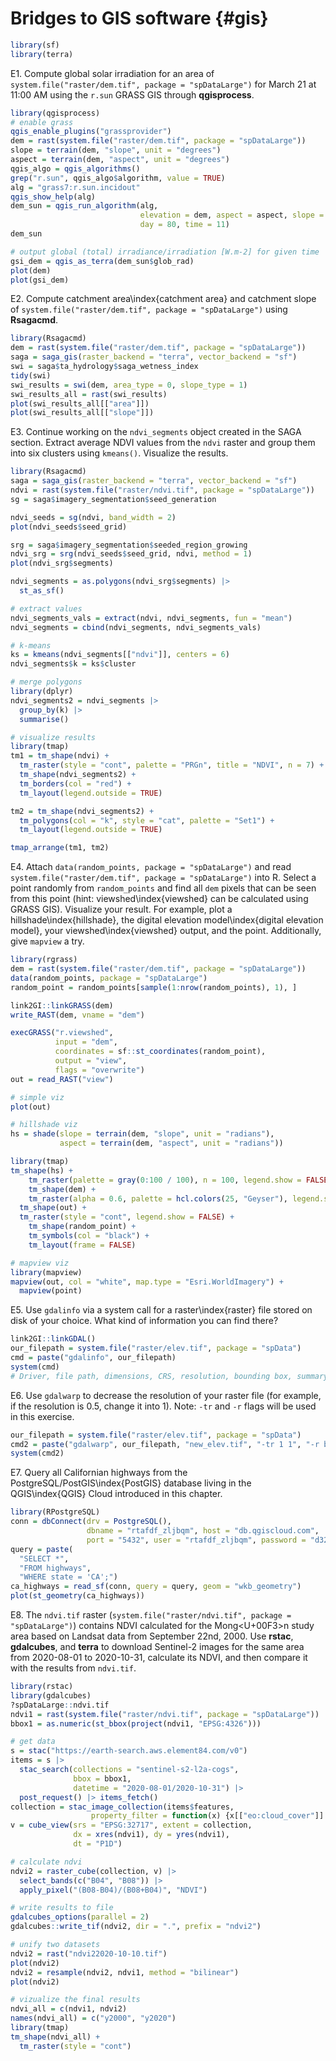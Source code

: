# Bridges to GIS software {#gis}




```r
library(sf)
library(terra)
```

<!-- qgisprocess 1-3 -->
E1. Compute global solar irradiation for an area of `system.file("raster/dem.tif", package = "spDataLarge")` for March 21 at 11:00 AM using the `r.sun` GRASS GIS through **qgisprocess**.

```r
library(qgisprocess)
# enable grass
qgis_enable_plugins("grassprovider")
dem = rast(system.file("raster/dem.tif", package = "spDataLarge"))
slope = terrain(dem, "slope", unit = "degrees")
aspect = terrain(dem, "aspect", unit = "degrees")
qgis_algo = qgis_algorithms()
grep("r.sun", qgis_algo$algorithm, value = TRUE)
alg = "grass7:r.sun.incidout"
qgis_show_help(alg)
dem_sun = qgis_run_algorithm(alg,
                             elevation = dem, aspect = aspect, slope = slope,
                             day = 80, time = 11)
dem_sun

# output global (total) irradiance/irradiation [W.m-2] for given time
gsi_dem = qgis_as_terra(dem_sun$glob_rad)
plot(dem)
plot(gsi_dem)
```

<!-- sagagis 1 -->
E2. Compute catchment area\index{catchment area} and catchment slope of `system.file("raster/dem.tif", package = "spDataLarge")` using **Rsagacmd**.

```r
library(Rsagacmd)
dem = rast(system.file("raster/dem.tif", package = "spDataLarge"))
saga = saga_gis(raster_backend = "terra", vector_backend = "sf")
swi = saga$ta_hydrology$saga_wetness_index
tidy(swi)
swi_results = swi(dem, area_type = 0, slope_type = 1)
swi_results_all = rast(swi_results)
plot(swi_results_all[["area"]])
plot(swi_results_all[["slope"]])
```

E3. Continue working on the `ndvi_segments` object created in the SAGA section.
Extract average NDVI values from the `ndvi` raster and group them into six clusters using `kmeans()`. 
Visualize the results.

```r
library(Rsagacmd)
saga = saga_gis(raster_backend = "terra", vector_backend = "sf")
ndvi = rast(system.file("raster/ndvi.tif", package = "spDataLarge"))
sg = saga$imagery_segmentation$seed_generation

ndvi_seeds = sg(ndvi, band_width = 2)
plot(ndvi_seeds$seed_grid)

srg = saga$imagery_segmentation$seeded_region_growing
ndvi_srg = srg(ndvi_seeds$seed_grid, ndvi, method = 1)
plot(ndvi_srg$segments)

ndvi_segments = as.polygons(ndvi_srg$segments) |> 
  st_as_sf()

# extract values
ndvi_segments_vals = extract(ndvi, ndvi_segments, fun = "mean")
ndvi_segments = cbind(ndvi_segments, ndvi_segments_vals)

# k-means
ks = kmeans(ndvi_segments[["ndvi"]], centers = 6)
ndvi_segments$k = ks$cluster

# merge polygons
library(dplyr)
ndvi_segments2 = ndvi_segments |> 
  group_by(k) |> 
  summarise()

# visualize results
library(tmap)
tm1 = tm_shape(ndvi) +
  tm_raster(style = "cont", palette = "PRGn", title = "NDVI", n = 7) + 
  tm_shape(ndvi_segments2) +
  tm_borders(col = "red") +
  tm_layout(legend.outside = TRUE)

tm2 = tm_shape(ndvi_segments2) +
  tm_polygons(col = "k", style = "cat", palette = "Set1") +
  tm_layout(legend.outside = TRUE)

tmap_arrange(tm1, tm2)
```

<!-- rgrass 1 -->
E4. Attach `data(random_points, package = "spDataLarge")` and read `system.file("raster/dem.tif", package = "spDataLarge")` into R.
Select a point randomly from `random_points` and find all `dem` pixels that can be seen from this point (hint: viewshed\index{viewshed} can be calculated using GRASS GIS).
Visualize your result.
For example, plot a hillshade\index{hillshade}, the digital elevation model\index{digital elevation model}, your viewshed\index{viewshed} output, and the point.
Additionally, give `mapview` a try.

```r
library(rgrass)
dem = rast(system.file("raster/dem.tif", package = "spDataLarge"))
data(random_points, package = "spDataLarge")
random_point = random_points[sample(1:nrow(random_points), 1), ]

link2GI::linkGRASS(dem)
write_RAST(dem, vname = "dem")

execGRASS("r.viewshed",
          input = "dem", 
          coordinates = sf::st_coordinates(random_point),
          output = "view",
          flags = "overwrite")
out = read_RAST("view")

# simple viz
plot(out)

# hillshade viz
hs = shade(slope = terrain(dem, "slope", unit = "radians"), 
           aspect = terrain(dem, "aspect", unit = "radians"))

library(tmap)
tm_shape(hs) +
	tm_raster(palette = gray(0:100 / 100), n = 100, legend.show = FALSE) +
	tm_shape(dem) +
	tm_raster(alpha = 0.6, palette = hcl.colors(25, "Geyser"), legend.show = FALSE) +
  tm_shape(out) +
  tm_raster(style = "cont", legend.show = FALSE) +
	tm_shape(random_point) +
	tm_symbols(col = "black") +
	tm_layout(frame = FALSE)

# mapview viz
library(mapview)
mapview(out, col = "white", map.type = "Esri.WorldImagery") +
  mapview(point)
```

<!-- gdal 1-2 -->
E5. Use `gdalinfo` via a system call for a raster\index{raster} file stored on disk of your choice.
What kind of information you can find there?

```r
link2GI::linkGDAL()
our_filepath = system.file("raster/elev.tif", package = "spData")
cmd = paste("gdalinfo", our_filepath)
system(cmd)
# Driver, file path, dimensions, CRS, resolution, bounding box, summary statistics
```

E6. Use `gdalwarp` to decrease the resolution of your raster file (for example, if the resolution is 0.5, change it into 1). Note: `-tr` and `-r` flags will be used in this exercise.

```r
our_filepath = system.file("raster/elev.tif", package = "spData")
cmd2 = paste("gdalwarp", our_filepath, "new_elev.tif", "-tr 1 1", "-r bilinear")
system(cmd2)
```

<!-- postgis 1? -->
E7. Query all Californian highways from the PostgreSQL/PostGIS\index{PostGIS} database living in the QGIS\index{QGIS} Cloud introduced in this chapter.

```r
library(RPostgreSQL)
conn = dbConnect(drv = PostgreSQL(), 
                 dbname = "rtafdf_zljbqm", host = "db.qgiscloud.com",
                 port = "5432", user = "rtafdf_zljbqm", password = "d3290ead")
query = paste(
  "SELECT *",
  "FROM highways",
  "WHERE state = 'CA';")
ca_highways = read_sf(conn, query = query, geom = "wkb_geometry")
plot(st_geometry(ca_highways))
```

<!-- stac+gdalcubes 1 -->
E8. The `ndvi.tif` raster (`system.file("raster/ndvi.tif", package = "spDataLarge")`) contains NDVI calculated for the Mong<U+00F3>n study area based on Landsat data from September 22nd, 2000.
Use **rstac**, **gdalcubes**, and **terra** to download Sentinel-2 images for the same area from 
2020-08-01 to 2020-10-31, calculate its NDVI, and then compare it with the results from `ndvi.tif`.

```r
library(rstac)
library(gdalcubes)
?spDataLarge::ndvi.tif
ndvi1 = rast(system.file("raster/ndvi.tif", package = "spDataLarge"))
bbox1 = as.numeric(st_bbox(project(ndvi1, "EPSG:4326")))

# get data
s = stac("https://earth-search.aws.element84.com/v0")
items = s |>
  stac_search(collections = "sentinel-s2-l2a-cogs",
              bbox = bbox1, 
              datetime = "2020-08-01/2020-10-31") |>
  post_request() |> items_fetch()
collection = stac_image_collection(items$features, 
                  property_filter = function(x) {x[["eo:cloud_cover"]] < 10})
v = cube_view(srs = "EPSG:32717", extent = collection,
              dx = xres(ndvi1), dy = yres(ndvi1),
              dt = "P1D")

# calculate ndvi
ndvi2 = raster_cube(collection, v) |>
  select_bands(c("B04", "B08")) |>
  apply_pixel("(B08-B04)/(B08+B04)", "NDVI")

# write results to file
gdalcubes_options(parallel = 2)
gdalcubes::write_tif(ndvi2, dir = ".", prefix = "ndvi2")

# unify two datasets
ndvi2 = rast("ndvi22020-10-10.tif")
plot(ndvi2)
ndvi2 = resample(ndvi2, ndvi1, method = "bilinear")
plot(ndvi2)

# vizualize the final results
ndvi_all = c(ndvi1, ndvi2)
names(ndvi_all) = c("y2000", "y2020")
library(tmap)
tm_shape(ndvi_all) +
  tm_raster(style = "cont")
```
